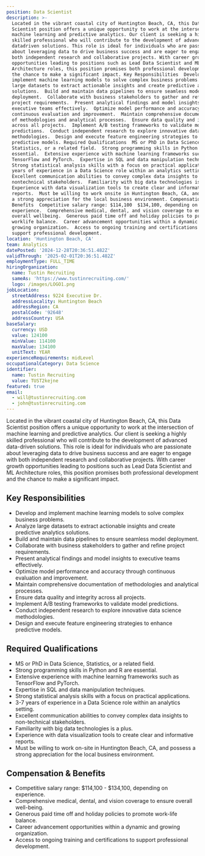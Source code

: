 ```yaml
---
position: Data Scientist
description: >-
  Located in the vibrant coastal city of Huntington Beach, CA, this Data
  Scientist position offers a unique opportunity to work at the intersection of
  machine learning and predictive analytics. Our client is seeking a highly
  skilled professional who will contribute to the development of advanced
  datadriven solutions. This role is ideal for individuals who are passionate
  about leveraging data to drive business success and are eager to engage with
  both independent research and collaborative projects. With career growth
  opportunities leading to positions such as Lead Data Scientist and ML
  Architecture roles, this position promises both professional development and
  the chance to make a significant impact. Key Responsibilities  Develop and
  implement machine learning models to solve complex business problems.  Analyze
  large datasets to extract actionable insights and create predictive analytics
  solutions.  Build and maintain data pipelines to ensure seamless model
  deployment.  Collaborate with business stakeholders to gather and refine
  project requirements.  Present analytical findings and model insights to
  executive teams effectively.  Optimize model performance and accuracy through
  continuous evaluation and improvement.  Maintain comprehensive documentation
  of methodologies and analytical processes.  Ensure data quality and integrity
  across all projects.  Implement A/B testing frameworks to validate model
  predictions.  Conduct independent research to explore innovative data science
  methodologies.  Design and execute feature engineering strategies to enhance
  predictive models. Required Qualifications  MS or PhD in Data Science,
  Statistics, or a related field.  Strong programming skills in Python and R are
  essential.  Extensive experience with machine learning frameworks such as
  TensorFlow and PyTorch.  Expertise in SQL and data manipulation techniques. 
  Strong statistical analysis skills with a focus on practical applications.  37
  years of experience in a Data Science role within an analytics setting. 
  Excellent communication abilities to convey complex data insights to
  nontechnical stakeholders.  Familiarity with big data technologies is a plus. 
  Experience with data visualization tools to create clear and informative
  reports.  Must be willing to work onsite in Huntington Beach, CA, and possess
  a strong appreciation for the local business environment. Compensation &
  Benefits  Competitive salary range: $114,100  $134,100, depending on
  experience.  Comprehensive medical, dental, and vision coverage to ensure
  overall wellbeing.  Generous paid time off and holiday policies to promote
  worklife balance.  Career advancement opportunities within a dynamic and
  growing organization.  Access to ongoing training and certifications to
  support professional development.
location: 'Huntington Beach, CA'
team: Analytics
datePosted: '2024-12-28T20:36:51.482Z'
validThrough: '2025-02-01T20:36:51.482Z'
employmentType: FULL_TIME
hiringOrganization:
  name: Tustin Recruiting
  sameAs: 'https://www.tustinrecruiting.com/'
  logo: /images/LOGO1.png
jobLocation:
  streetAddress: 9224 Executive Dr.
  addressLocality: Huntington Beach
  addressRegion: CA
  postalCode: '92648'
  addressCountry: USA
baseSalary:
  currency: USD
  value: 124100
  minValue: 114100
  maxValue: 134100
  unitText: YEAR
experienceRequirements: midLevel
occupationalCategory: Data Science
identifier:
  name: Tustin Recruiting
  value: TUST2kejne
featured: true
email:
  - will@tustinrecruiting.com
  - john@tustinrecruiting.com
---
```




Located in the vibrant coastal city of Huntington Beach, CA, this Data Scientist position offers a unique opportunity to work at the intersection of machine learning and predictive analytics. Our client is seeking a highly skilled professional who will contribute to the development of advanced data-driven solutions. This role is ideal for individuals who are passionate about leveraging data to drive business success and are eager to engage with both independent research and collaborative projects. With career growth opportunities leading to positions such as Lead Data Scientist and ML Architecture roles, this position promises both professional development and the chance to make a significant impact.

## Key Responsibilities

- Develop and implement machine learning models to solve complex business problems.
- Analyze large datasets to extract actionable insights and create predictive analytics solutions.
- Build and maintain data pipelines to ensure seamless model deployment.
- Collaborate with business stakeholders to gather and refine project requirements.
- Present analytical findings and model insights to executive teams effectively.
- Optimize model performance and accuracy through continuous evaluation and improvement.
- Maintain comprehensive documentation of methodologies and analytical processes.
- Ensure data quality and integrity across all projects.
- Implement A/B testing frameworks to validate model predictions.
- Conduct independent research to explore innovative data science methodologies.
- Design and execute feature engineering strategies to enhance predictive models.

## Required Qualifications

- MS or PhD in Data Science, Statistics, or a related field.
- Strong programming skills in Python and R are essential.
- Extensive experience with machine learning frameworks such as TensorFlow and PyTorch.
- Expertise in SQL and data manipulation techniques.
- Strong statistical analysis skills with a focus on practical applications.
- 3-7 years of experience in a Data Science role within an analytics setting.
- Excellent communication abilities to convey complex data insights to non-technical stakeholders.
- Familiarity with big data technologies is a plus.
- Experience with data visualization tools to create clear and informative reports.
- Must be willing to work on-site in Huntington Beach, CA, and possess a strong appreciation for the local business environment.

## Compensation & Benefits

- Competitive salary range: $114,100 - $134,100, depending on experience.
- Comprehensive medical, dental, and vision coverage to ensure overall well-being.
- Generous paid time off and holiday policies to promote work-life balance.
- Career advancement opportunities within a dynamic and growing organization.
- Access to ongoing training and certifications to support professional development.
